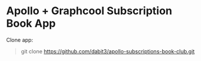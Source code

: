 # Apollo + Graphcool Subscription Book App

Clone app:
> git clone https://github.com/dabit3/apollo-subscriptions-book-club.git
